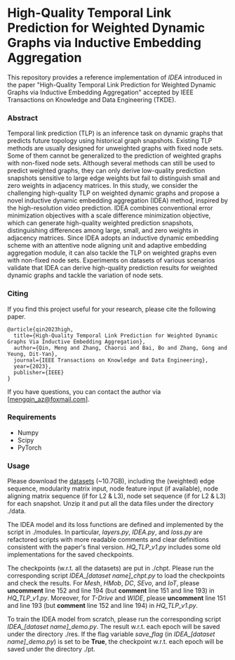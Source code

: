 # High-Quality Temporal Link Prediction for Weighted Dynamic Graphs via Inductive Embedding Aggregation

This repository provides a reference implementation of *IDEA* introduced in the paper "High-Quality Temporal Link Prediction for Weighted Dynamic Graphs via Inductive Embedding Aggregation" accepted by IEEE Transactions on Knowledge and Data Engineering (TKDE).

### Abstract
Temporal link prediction (TLP) is an inference task on dynamic graphs that predicts future topology using historical graph snapshots. Existing TLP methods are usually designed for unweighted graphs with fixed node sets. Some of them cannot be generalized to the prediction of weighted graphs with non-fixed node sets. Although several methods can still be used to predict weighted graphs, they can only derive low-quality prediction snapshots sensitive to large edge weights but fail to distinguish small and zero weights in adjacency matrices. In this study, we consider the challenging high-quality TLP on weighted dynamic graphs and propose a novel inductive dynamic embedding aggregation (IDEA) method, inspired by the high-resolution video prediction. IDEA combines conventional error minimization objectives with a scale difference minimization objective, which can generate high-quality weighted prediction snapshots, distinguishing differences among large, small, and zero weights in adjacency matrices. Since IDEA adopts an inductive dynamic embedding scheme with an attentive node aligning unit and adaptive embedding aggregation module, it can also tackle the TLP on weighted graphs even with non-fixed node sets. Experiments on datasets of various scenarios validate that IDEA can derive high-quality prediction results for weighted dynamic graphs and tackle the variation of node sets.

### Citing
If you find this project useful for your research, please cite the following paper.
```
@article{qin2023high,
  title={High-Quality Temporal Link Prediction for Weighted Dynamic Graphs Via Inductive Embedding Aggregation},
  author={Qin, Meng and Zhang, Chaorui and Bai, Bo and Zhang, Gong and Yeung, Dit-Yan},
  journal={IEEE Transactions on Knowledge and Data Engineering},
  year={2023},
  publisher={IEEE}
}

```

If you have questions, you can contact the author via [mengqin_az@foxmail.com].

### Requirements
* Numpy
* Scipy
* PyTorch

### Usage

Please download the [datasets](https://hkustconnect-my.sharepoint.com/:u:/g/personal/mqinae_connect_ust_hk/EWhWevRDJ9lNttKte2oowxcBKPWa9aewkGv7i7-FZJvyaQ?e=6teK6g) (~10.7GB), including the (weighted) edge sequence, modularity matrix input, node feature input (if available), node aligning matrix sequence (if for L2 & L3), node set sequence (if for L2 & L3) for each snapshot. Unzip it and put all the data files under the directory ./data.

The IDEA model and its loss functions are defined and implemented by the script in ./modules. In particular, *layers.py*, *IDEA.py*, and *loss.py* are refactored scripts with more readable comments and clear definitions consistent with the paper's final version. *HQ_TLP_v1.py* includes some old implementations for the saved checkpoints.

The checkpoints (w.r.t. all the datasets) are put in ./chpt. Please run the corresponding script *IDEA_[dataset name]_chpt.py* to load the checkpoints and check the results. For *Mesh*, *HMob*, *DC*, *SEvo*, and *IoT*, please **uncomment** line 152 and line 194 (but **comment** line 151 and line 193) in *HQ_TLP_v1.py*. Moreover, for *T-Drive* and *WIDE*, please **uncomment** line 151 and line 193 (but **comment** line 152 and line 194) in *HQ_TLP_v1.py*.

To train the IDEA model from scratch, please run the corresponding script *IDEA_[dataset name]_demo.py*. The result w.r.t. each epoch will be saved under the directory ./res. If the flag variable *save_flag* (in *IDEA_[dataset name]_demo.py*) is set to be **True**, the checkpoint w.r.t. each epoch will be saved under the directory ./pt.

